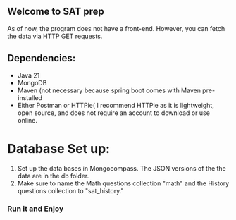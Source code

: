 ## Welcome to SAT prep

<aside>
As of now, the program does not have a front-end. However, you can fetch the data via HTTP GET requests.
</aside>

## Dependencies:
+ Java 21
+ MongoDB
+ Maven (not necessary because spring boot comes with Maven pre-installed
+ Either Postman or HTTPie( I recommend HTTPie as it is lightweight, open source, and does not require an account to download or use online.

# Database Set up:
 1. Set up the data bases in Mongocompass. The JSON versions of the the data are in the db folder.
 2. Make sure to name the Math questions collection "math" and the History questions collection to "sat_history."

### Run it and Enjoy
